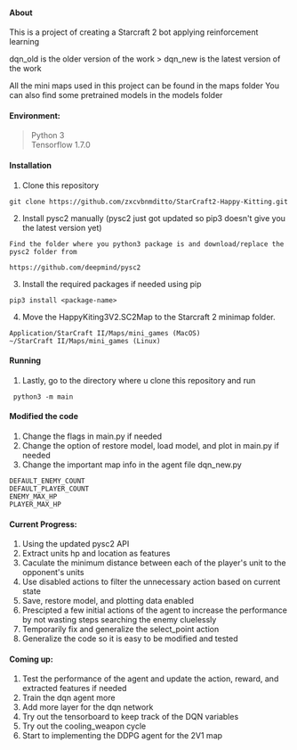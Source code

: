 #### About
This is a project of creating a Starcraft 2 bot applying reinforcement learning

dqn_old is the older version of the work >
dqn_new is the latest version of the work 

All the mini maps used in this project can be found in the maps folder
You can also find some pretrained models in the models folder


#### Environment:
>Python 3 <br>
>Tensorflow 1.7.0

#### Installation
1. Clone this repository
```
git clone https://github.com/zxcvbnmditto/StarCraft2-Happy-Kitting.git
```
2. Install pysc2 manually (pysc2 just got updated so pip3 doesn't give you the latest version yet) 
```
Find the folder where you python3 package is and download/replace the pysc2 folder from 

https://github.com/deepmind/pysc2
```
3. Install the required packages if needed using pip
```
pip3 install <package-name>
```
4. Move the HappyKiting3V2.SC2Map to the Starcraft 2 minimap folder.
```
Application/StarCraft II/Maps/mini_games (MacOS)
~/StarCraft II/Maps/mini_games (Linux)
```
#### Running
1. Lastly, go to the directory where u clone this repository and run
```
 python3 -m main
```
#### Modified the code
1. Change the flags in main.py if needed
2. Change the option of restore model, load model, and plot in main.py if needed
3. Change the important map info in the agent file dqn_new.py
```
DEFAULT_ENEMY_COUNT
DEFAULT_PLAYER_COUNT
ENEMY_MAX_HP 
PLAYER_MAX_HP
```

#### Current Progress:
1. Using the updated pysc2 API
2. Extract units hp and location as features
3. Caculate the minimum distance between each of the player's unit to the opponent's units
4. Use disabled actions to filter the unnecessary action based on current state
5. Save, restore model, and plotting data enabled
6. Prescipted a few initial actions of the agent to increase the performance by not wasting steps searching the enemy cluelessly
7. Temporarily fix and generalize the select_point action
8. Generalize the code so it is easy to be modified and tested


#### Coming up:
1. Test the performance of the agent and update the action, reward, and extracted features if needed
2. Train the dqn agent more
3. Add more layer for the dqn network
4. Try out the tensorboard to keep track of the DQN variables
5. Try out the cooling_weapon cycle
6. Start to implementing the DDPG agent for the 2V1 map

